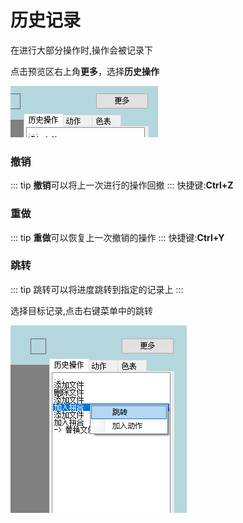 # 历史记录

在进行大部分操作时,操作会被记录下

点击预览区右上角**更多**，选择**历史操作**

![](../../images/history-pane.png)

### 撤销   
::: tip 
**撤销**可以将上一次进行的操作回撤
:::
快捷键:**Ctrl+Z**

### 重做
::: tip 
**重做**可以恢复上一次撤销的操作
:::
快捷键:**Ctrl+Y**

### 跳转

::: tip
跳转可以将进度跳转到指定的记录上
:::

选择目标记录,点击右键菜单中的跳转

![](../../images/goto-by-menu.png)


